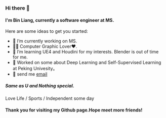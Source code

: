 ### Hi there 👋

#### I'm Bin Liang, currently a software engineer at MS.

Here are some ideas to get you started:

- 🔭 I’m currently working on MS.
- 🤙🏾 Computer Graphic Lover❤️.
- 🌱 I’m learning UE4 and Houdini for my interests. Blender is out of time for me.
- 👯 Worked on some about Deep Learning and Self-Supervised Learning at Peking Univesity。
- 💬 send me [email](millerliang97@gmai.com)

##### Same as U and Nothing special.

Love Life / Sports / Independent some day

#### Thank you for visiting my Github page.Hope meet more friends!
